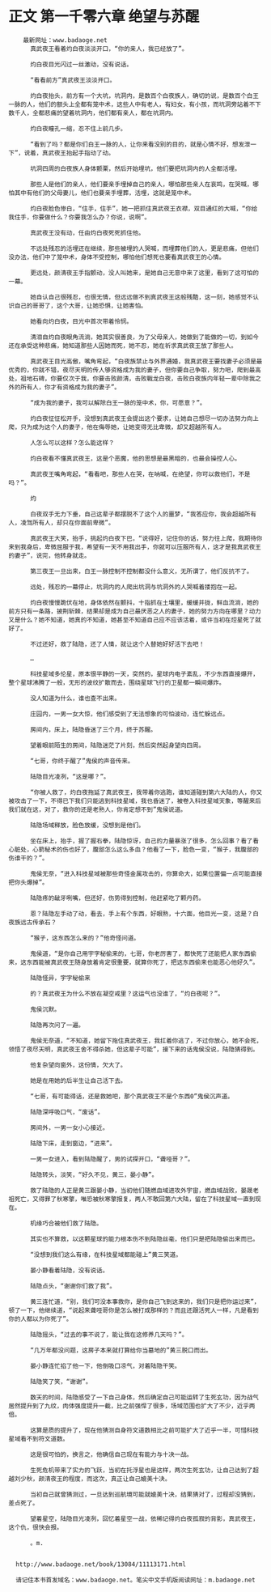 # 正文 第一千零六章 绝望与苏醒
        最新网址：www.badaoge.net
          真武夜王看着灼白夜淡淡开口，“你的亲人，我已经放了”。
      
          灼白夜目光闪过一丝激动，没有说话。
      
          “看看前方”真武夜王淡淡开口。
      
          灼白夜抬头，前方有一个大坑，坑洞内，是数百个白夜族人，确切的说，是数百个白王一脉的人，他们的额头上全都有笼中术，这些人中有老人，有妇女，有小孩，而坑洞旁站着不下数千人，全都悲痛的望着坑洞内，他们都有亲人，都在坑洞内。
      
          灼白夜瞳孔一缩，忍不住上前几步。
      
          “看到了吗？都是你们白王一脉的人，让你来看没别的目的，就是心情不好，想发泄一下”，说着，真武夜王抬起手指动了动。
      
          坑洞四周的白夜族人身体颤栗，然后开始埋坑，他们要把坑洞内的人全都活埋。
      
          那些人是他们的亲人，他们要亲手埋掉自己的亲人，哪怕那些亲人在哀鸣，在哭喊，哪怕其中有他们的父母妻儿，他们也要亲手埋葬，活埋，这就是笼中术。
      
          灼白夜脸色惨白，“住手，住手”，她一把抓住真武夜王衣襟，双目通红的大喊，“你给我住手，你要做什么？你要我怎么办？你说，说啊”。
      
          真武夜王没有动，任由灼白夜死死抓住他。
      
          不远处残忍的活埋还在继续，那些被埋的人哭喊，而埋葬他们的人，更是悲痛，但他们没办法，他们中了笼中术，身体不受控制，哪怕他们想死也要看真武夜王的心情。
      
          更远处，颜清夜王手指颤动，没人叫她来，是她自己无意中来了这里，看到了这可怕的一幕。
      
          她自认自己很残忍，也很无情，但远远做不到真武夜王这般残酷，这一刻，她感觉不认识自己的哥哥了，这个大哥，让她恐惧，让她害怕。
      
          她看向灼白夜，目光中首次带着怜悯。
      
          清泪自灼白夜眼角流淌，她其实很善良，为了父母亲人，她做到了能做的一切，到如今还在承受这种悲痛，她知道那些人因她而死，她不忍，她在祈求真武夜王放了那些人。
      
          真武夜王目光高傲，嘴角弯起，“白夜族禁止与外界通婚，我真武夜王要找妻子必须是最优秀的，你就不错，夜尽天明的传人够资格成为我的妻子，但你要自己争取，努力吧，爬到最高处，祖地石碑，你要仅次于我，你要击败颜清，击败戰龙白夜，击败白夜族内年轻一辈中除我之外的所有人，你才有资格成为我的妻子”。
      
          “成为我的妻子，我可以解除白王一脉的笼中术，你，可愿意？”。
      
          灼白夜怔怔松开手，没想到真武夜王会提出这个要求，让她自己想尽一切办法努力向上爬，只为成为这个人的妻子，他在侮辱她，让她变得无比卑微，却又超越所有人。
      
          人怎么可以这样？怎么能这样？
      
          灼白夜看不懂真武夜王，这是个恶魔，他的思想是最黑暗的，也最会操控人心。
      
          真武夜王嘴角弯起，“看看吧，那些人在哭，在呐喊，在绝望，你可以救他们，不是吗？”。
      
          灼
      
          白夜双手无力下垂，自己这辈子都摆脱不了这个人的噩梦，“我答应你，我会超越所有人，凌驾所有人，却只在你面前卑微”。
      
          真武夜王大笑，抬手，挑起灼白夜下巴，“说得好，记住你的话，努力往上爬，我期待你来到我身后，卑微屈服于我，希望有一天不用我出手，你就可以压服所有人，这才是我真武夜王的妻子”，说完，他转身就走。
      
          第三夜王一旦出来，白王一脉控制不控制都没什么意义，无所谓了，他们反抗不了。
      
          远处，残忍的一幕停止，坑洞内的人爬出坑洞与坑洞外的人哭喊着搂抱在一起。
      
          灼白夜慢慢跪伏在地，身体依然在颤抖，十指抓在土壤里，缓缓并拢，鲜血流淌，她的前方只有一条路，披荆斩棘，结果却是成为自己最厌恶之人的妻子，她的努力方向在哪里？动力又是什么？她不知道，她真的不知道，她甚至不知道自己应不应该活着，或许当初在焢星死了就好了。
      
          不过还好，救了陆隐，还了人情，就让这个人替她好好活下去吧！
      
          …
      
          科技星域多伦星，原本很平静的一天，突然的，星球内电子紊乱，不少东西直接爆开，整个星球沸腾了一般，无形的波纹扩散而去，围绕星球飞行的卫星都一瞬间爆炸。
      
          没人知道为什么，谁也查不出来。
      
          庄园内，一男一女大惊，他们感受到了无法想象的可怕波动，连忙躲远点。
      
          房间内，床上，陆隐昏迷了三个月，终于苏醒。
      
          望着眼前陌生的房间，陆隐迷茫了片刻，然后突然起身望向四周。
      
          “七哥，你终于醒了”鬼侯的声音传来。
      
          陆隐目光凌冽，“这是哪？”。
      
          “你被人救了，灼白夜拖延了真武夜王，我带着你逃跑，谁知道碰到第六大陆的人，你又被攻击了一下，不得已下我们只能逃到科技星域，我也昏迷了，被卷入科技星域天象，等醒来后我们就在这，对了，救你的还是老熟人，你肯定想不到”鬼侯说道。
      
          陆隐场域释放，脸色放缓，没想到是他们。
      
          坐在床上，抬手，握了握右拳，陆隐惊讶，自己的力量暴涨了很多，怎么回事？看了看心脏处，心箭秘术的伤也好了，腹部怎么这么多血？他看了一下，脸色一变，“猴子，我腹部的伤谁干的？”。
      
          鬼侯无奈，“进入科技星域被那些奇怪金属攻击的，你算命大，如果位置偏一点可能直接把你头爆掉”。
      
          陆隐疼的龇牙咧嘴，但还好，伤势得到控制，他赶紧吃了颗丹药。
      
          恩？陆隐左手动了动，看去，手上有个东西，好眼熟，十六面，他目光一变，这是？白夜族远古传承石？
      
          “猴子，这东西怎么来的？”他奇怪问道。
      
          鬼侯道，“是你自己用宇字秘偷来的，七哥，你老厉害了，都快死了还能把人家东西偷来，这东西能被真武夜王随身放着肯定很重要，就算你死了，把这东西偷来也能恶心他好久”。
      
          陆隐怪异，宇字秘偷来
      
          的？真武夜王为什么不放在凝空戒里？这运气也没谁了，“灼白夜呢？”。
      
          鬼侯沉默。
      
          陆隐再次问了一遍。
      
          鬼侯无奈道，“不知道，她留下拖住真武夜王，我扛着你逃了，不过你放心，她不会死，领悟了夜尽天明，真武夜王舍不得杀她，但这辈子可能”，接下来的话鬼侯没说，陆隐猜得到。
      
          他复杂望向窗外，这份情，欠大了。
      
          她是在用她的后半生让自己活下去。
      
          “七哥，有可能得话，还是救她吧，那个真武夜王不是个东西0”鬼侯沉声道。
      
          陆隐深呼吸口气，“废话”。
      
          房间外，一男一女小心接近。
      
          陆隐下床，走到窗边，“进来”。
      
          一男一女进入，看到陆隐醒了，男的试探开口，“聋哑哥？”。
      
          陆隐转头，淡笑，“好久不见，黄三，晏小静”。
      
          救了陆隐的人正是黄三跟晏小静，当初他们随燃血域进攻外宇宙，燃血域战败，晏晟老祖死亡，又得罪了秋寒擎，唯恐被秋寒擎报复，两人不敢回第六大陆，留在了科技星域一直到现在。
      
          机缘巧合被他们救了陆隐。
      
          其实也不算救，以这颗星球的能力根本伤不到陆隐丝毫，他们只是把陆隐偷出来而已。
      
          “没想到我们这么有缘，在科技星域都能碰上”黄三笑道。
      
          晏小静看着陆隐，没有说话。
      
          陆隐点头，“谢谢你们救了我”。
      
          黄三连忙道，“别，我们可没本事救你，是你自己飞到这来的，我们只是把你运过来”，顿了一下，他继续道，“说起来聋哑哥你是怎么被打成那样的？而且还跟活死人一样，凡是看到你的人都以为你死了”。
      
          陆隐摇头，“过去的事不说了，能让我在这修养几天吗？”。
      
          “几万年都没问题，这房子本来就打算给你当墓地的”黄三脱口而出。
      
          晏小静连忙掐了他一下，他倒吸口凉气，对着陆隐干笑。
      
          陆隐笑了笑，“谢谢”。
      
          数天的时间，陆隐感受了一下自己身体，然后确定自己可能运转了生死玄功，因为战气居然提升到了九纹，肉体强度提升一截，比之前强悍了很多，场域范围也扩大了不少，近乎两倍。
      
          这算是质的提升了，现在他猜测自身符文道数相比之前可能扩大了近乎一半，可惜科技星域看不到符文道数。
      
          这是很可怕的，换言之，他确信自己现在有能力与十决一战。
      
          生死危机带来了实力的飞跃，当初在托浮星也是这样，两次生死玄功，让自己达到了超越刘少秋，颜清夜王的程度，而这次，真正让自己媲美十决。
      
          当初自己就曾猜测过，一旦达到巡航境可能就媲美十决，结果猜对了，过程却没猜到，差点死了。
      
          望着星空，陆隐目光凌冽，回忆着星空一战，依稀记得灼白夜孤寂的背影，真武夜王，这个仇，很快会报。
      
          。m.
      
      
      http://www.badaoge.net/book/13084/11113171.html
      
      请记住本书首发域名：www.badaoge.net。笔尖中文手机版阅读网址：m.badaoge.net